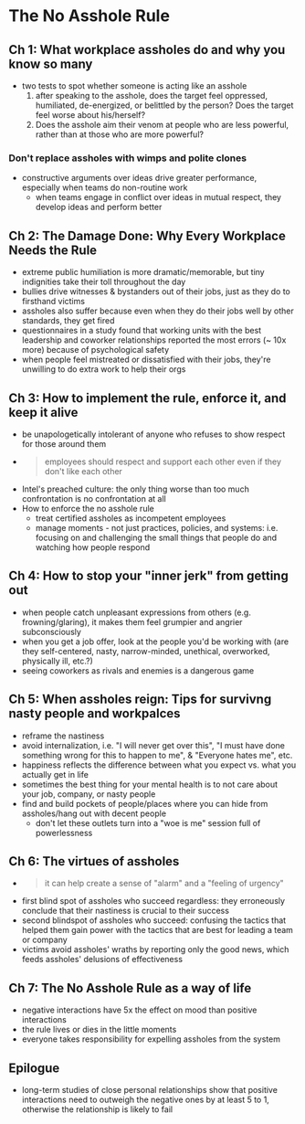 # The No Asshole Rule

## Ch 1: What workplace assholes do and why you know so many

* two tests to spot whether someone is acting like an asshole
  1. after speaking to the asshole, does the target feel oppressed, humiliated, de-energized, or belittled by the person? Does the target feel worse about his/herself?
  2. Does the asshole aim their venom at people who are less powerful, rather than at those who are more powerful?

### Don't replace assholes with wimps and polite clones

* constructive arguments over ideas drive greater performance, especially when teams do non-routine work
  - when teams engage in conflict over ideas in mutual respect, they develop ideas and perform better

## Ch 2: The Damage Done: Why Every Workplace Needs the Rule

* extreme public humiliation is more dramatic/memorable, but tiny indignities take their toll throughout the day
* bullies drive witnesses & bystanders out of their jobs, just as they do to firsthand victims
* assholes also suffer because even when they do their jobs well by other standards, they get fired
* questionnaires in a study found that working units with the best leadership and coworker relationships reported the most errors (~ 10x more) because of psychological safety
* when people feel mistreated or dissatisfied with their jobs, they're unwilling to do extra work to help their orgs

## Ch 3: How to implement the rule, enforce it, and keep it alive

* be unapologetically intolerant of anyone who refuses to show respect for those around them
* > employees should respect and support each other even if they don't like each other
* Intel's preached culture: the only thing worse than too much confrontation is no confrontation at all
* How to enforce the no asshole rule
  * treat certified assholes as incompetent employees
  * manage moments - not just practices, policies, and systems: i.e. focusing on and challenging the small things that people do and watching how people respond

## Ch 4: How to stop your "inner jerk" from getting out

* when people catch unpleasant expressions from others (e.g. frowning/glaring), it makes them feel grumpier and angrier subconsciously
* when you get a job offer, look at the people you'd be working with (are they self-centered, nasty, narrow-minded, unethical, overworked, physically ill, etc.?)
* seeing coworkers as rivals and enemies is a dangerous game

## Ch 5: When assholes reign: Tips for survivng nasty people and workpalces

* reframe the nastiness
* avoid internalization, i.e. "I will never get over this", "I must have done something wrong for this to happen to me", & "Everyone hates me", etc. 
* happiness reflects the difference between what you expect vs. what you actually get in life
* sometimes the best thing for your mental health is to not care about your job, company, or nasty people
* find and build pockets of people/places where you can hide from assholes/hang out with decent people
  * don't let these outlets turn into a "woe is me" session full of powerlessness

## Ch 6: The virtues of assholes

* > it can help create a sense of "alarm" and a "feeling of urgency"
* first blind spot of assholes who succeed regardless: they erroneously conclude that their nastiness is crucial to their success
* second blindspot of assholes who succeed: confusing the tactics that helped them gain power with the tactics that are best for leading a team or company
* victims avoid assholes' wraths by reporting only the good news, which feeds assholes' delusions of effectiveness

## Ch 7: The No Asshole Rule as a way of life

* negative interactions have 5x the effect on mood than positive interactions
* the rule lives or dies in the little moments
* everyone takes responsibility for expelling assholes from the system

## Epilogue

* long-term studies of close personal relationships show that positive interactions need to outweigh the negative ones by at least 5 to 1, otherwise the relationship is likely to fail
